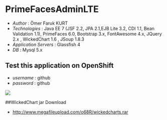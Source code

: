 # PrimeFacesAdminLTE

* *Author* : Ömer Faruk KURT
* *Technologies* : Java EE 7 (JSF 2.2, JPA 2.1,EJB Lite 3.2, CDI 1.1, Bean Validation 1.1), PrimeFaces 6.0, Bootstrap 3.x, FontAwesome 4.x, JQuery 2.x , WickedChart 1.6 , JSoup 1.8.3
* *Application Servers* : Glassfish 4
* *DB* : Mysql 5.x


## Test this application on OpenShift 
* *username* : github  
* *password* : github

<a href="http://admin-kurtomerfaruk.rhcloud.com/Admin/login.xhtml"><img src="https://allclouds.net/wp-content/uploads/2015/08/OpenShift-Logo-e1440595191561.png"/></a>


##WickedChart jar Download
* http://www.megafileupload.com/o68R/wickedcharts.rar



